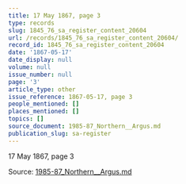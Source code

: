 ```yaml
---
title: 17 May 1867, page 3
type: records
slug: 1845_76_sa_register_content_20604
url: /records/1845_76_sa_register_content_20604/
record_id: 1845_76_sa_register_content_20604
date: '1867-05-17'
date_display: null
volume: null
issue_number: null
page: '3'
article_type: other
issue_reference: 1867-05-17, page 3
people_mentioned: []
places_mentioned: []
topics: []
source_document: 1985-87_Northern__Argus.md
publication_slug: sa-register
---
```


17 May 1867, page 3

Source: [1985-87_Northern__Argus.md](/downloads/markdown/1985-87_Northern__Argus.md)
